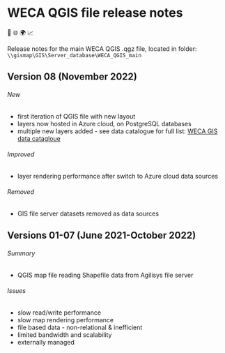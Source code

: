 # WECA QGIS file release notes
📍 🌐 🌍 📈

Release notes for the main WECA QGIS .qgz file, located in folder: `\\gismap\GIS\Server_database\WECA_QGIS_main`

## **Version 08** (November 2022)

###### New
* first iteration of QGIS file with new layout
* layers now hosted in Azure cloud, on PostgreSQL databases
* multiple new layers added - see data catalogue for full list: [WECA GIS data catagloue](https://westofenglandca.sharepoint.com/:x:/r/sites/GIS/_layouts/15/Doc.aspx?sourcedoc=%7BCF113E21-93A4-42AC-AEFF-26530EF1A1D6%7D&file=WECA_GIS_data_catalogue.xlsx&action=default&mobileredirect=true)
###### Improved
* layer rendering performance after switch to Azure cloud data sources
###### Removed
* GIS file server datasets removed as data sources

## **Versions 01-07** (June 2021-October 2022)
###### Summary
* QGIS map file reading Shapefile data from Agilisys file server
###### Issues
* slow read/write performance
* slow map rendering performance
* file based data - non-relational & inefficient
* limited bandwidth and scalability
* externally managed

